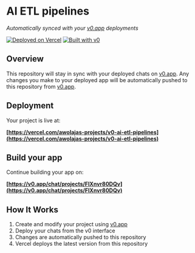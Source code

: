 # AI ETL pipelines

*Automatically synced with your [v0.app](https://v0.app) deployments*

[![Deployed on Vercel](https://img.shields.io/badge/Deployed%20on-Vercel-black?style=for-the-badge&logo=vercel)](https://vercel.com/awolajas-projects/v0-ai-etl-pipelines)
[![Built with v0](https://img.shields.io/badge/Built%20with-v0.app-black?style=for-the-badge)](https://v0.app/chat/projects/FIXnvr80DQv)

## Overview

This repository will stay in sync with your deployed chats on [v0.app](https://v0.app).
Any changes you make to your deployed app will be automatically pushed to this repository from [v0.app](https://v0.app).

## Deployment

Your project is live at:

**[https://vercel.com/awolajas-projects/v0-ai-etl-pipelines](https://vercel.com/awolajas-projects/v0-ai-etl-pipelines)**

## Build your app

Continue building your app on:

**[https://v0.app/chat/projects/FIXnvr80DQv](https://v0.app/chat/projects/FIXnvr80DQv)**

## How It Works

1. Create and modify your project using [v0.app](https://v0.app)
2. Deploy your chats from the v0 interface
3. Changes are automatically pushed to this repository
4. Vercel deploys the latest version from this repository